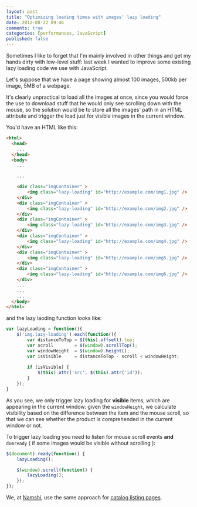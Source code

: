 ```yaml
---
layout: post
title: "Optimizing loading times with images' lazy loading"
date: 2012-08-22 09:46
comments: true
categories: [performances, JavaScript]
published: false
---
```


Sometimes I like to forget that I'm
mainly involved in other things and
get my hands dirty with low-level
stuff: last week I wanted to improve
some existing lazy loading code we use
with JavaScript.

<!-- more -->

Let's suppose that we have a page
showing almost 100 images, 500kb
per image, 5MB of a webpage.

It's clearly unpractical to load
all the images at once, since you
would force the use to download
stuff that he would only see scrolling
down with the mouse, so the solution
would be to store all the images' path
in an HTML attribute and trigger the load
just for visible images in the current window.

You'd have an HTML like this:

``` html
<html>
  <head>
  	...
  </head>
  <body>
  	...

  	...

  	<div class="imgContainer" >
  		<img class="lazy-loading" id="http://example.com/img1.jpg" />
  	</div>
  	<div class="imgContainer" >
  		<img class="lazy-loading" id="http://example.com/img2.jpg" />
  	</div>
  	<div class="imgContainer" >
  		<img class="lazy-loading" id="http://example.com/img3.jpg" />
  	</div>
  	<div class="imgContainer" >
  		<img class="lazy-loading" id="http://example.com/img4.jpg" />
  	</div>
  	<div class="imgContainer" >
  		<img class="lazy-loading" id="http://example.com/img5.jpg" />
  	</div>
  	<div class="imgContainer" >
  		<img class="lazy-loading" id="http://example.com/img6.jpg" />
  	</div>
  	...
  	...
  	...
  </body>
</html>
```

and the lazy laoding function looks like:

``` javascript
var lazyLoading = function(){
	$('img.lazy-loading').each(function(){            
	    var distanceToTop = $(this).offset().top;
	    var scroll        = $(window).scrollTop();
	    var windowHeight  = $(window).height();
	    var isVisible     = distanceToTop - scroll < windowHeight;
	    
	    if (isVisible) {
	        $(this).attr('src', $(this).attr('id'));
	    }
	});
}
```

As you see, we only trigger lazy loading for **visible**
items, which are appearing in the current window:
given the `windowHeight`, we calculate visibility
based on the difference between the item and
the mouse scroll, so that we can see whether the
product is comprehended in the current window
or not.

To trigger lazy loading you need to listen for
mouse scroll events **and** `domready` ( if some 
images would be visible without scrolling ):

``` javascript
$(document).ready(function() {
	lazyLoading();

	$(window).scroll(function() {
	    lazyLoading();
	});
});
```

We, at [Namshi](http://www.namshi.com/), use the same approach for
[catalog listing pages](http://www.namshi.com/women-shoes/).